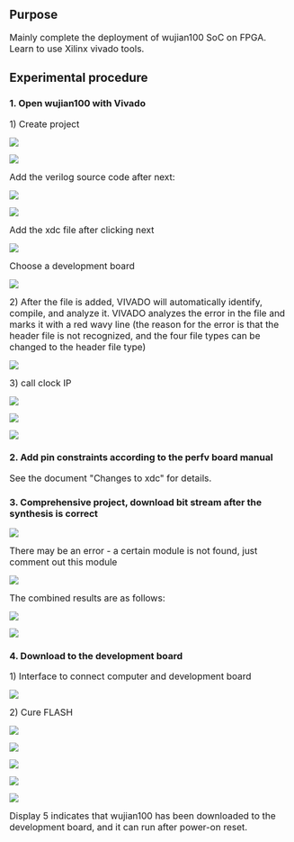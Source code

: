 ## Purpose
<span style="font-size:16px;">Mainly complete the deployment of wujian100 SoC on FPGA. Learn to use Xilinx vivado tools.</span><br>

## Experimental procedure
### 1. Open wujian100 with Vivado

<span style="font-size:16px;">1) Create project</span><br>

![](https://rvboards.org/rvboards/dasdu8syrbgvtzvhfj12f4d5/images_dir/1657955380/25.png)

![](https://rvboards.org/rvboards/dasdu8syrbgvtzvhfj12f4d5/images_dir/1657955423/26.png)

<span style="font-size:16px;">Add the verilog source code after next:</span><br>

![](https://rvboards.org/rvboards/dasdu8syrbgvtzvhfj12f4d5/images_dir/1657955469/27.png)

![](https://rvboards.org/rvboards/dasdu8syrbgvtzvhfj12f4d5/images_dir/1657955501/28.png)

<span style="font-size:16px;">Add the xdc file after clicking next</span><br>

![](https://rvboards.org/rvboards/dasdu8syrbgvtzvhfj12f4d5/images_dir/1657955565/29.png)

<span style="font-size:16px;">Choose a development board</span><br>

![](https://rvboards.org/rvboards/dasdu8syrbgvtzvhfj12f4d5/images_dir/1657955610/30.png)

<span style="font-size:16px;">2) After the file is added, VIVADO will automatically identify, compile, and analyze it. VIVADO analyzes the error in the file and marks it with a red wavy line (the reason for the error is that the header file is not recognized, and the four file types can be changed to the header file type)</span><br>

![](https://rvboards.org/rvboards/dasdu8syrbgvtzvhfj12f4d5/images_dir/1657955669/31.png)

<span style="font-size:16px;">3) call clock IP</span><br>

![](https://rvboards.org/rvboards/dasdu8syrbgvtzvhfj12f4d5/images_dir/1657955725/32.png)

![](https://rvboards.org/rvboards/dasdu8syrbgvtzvhfj12f4d5/images_dir/1657955761/33.png)

![](https://rvboards.org/rvboards/dasdu8syrbgvtzvhfj12f4d5/images_dir/1657955799/34.png)

### 2. Add pin constraints according to the perfv board manual
<span style="font-size:16px;">See the document "Changes to xdc" for details.</span><br>

### 3. Comprehensive project, download bit stream after the synthesis is correct

![](https://rvboards.org/rvboards/dasdu8syrbgvtzvhfj12f4d5/images_dir/1657955904/35.png)

<span style="font-size:16px;">There may be an error - a certain module is not found, just comment out this module</span><br>

![](https://rvboards.org/rvboards/dasdu8syrbgvtzvhfj12f4d5/images_dir/1657955947/36.png)

<span style="font-size:16px;">The combined results are as follows:</span><br>

![](https://rvboards.org/rvboards/dasdu8syrbgvtzvhfj12f4d5/images_dir/1657955993/37.png)

![](https://rvboards.org/rvboards/dasdu8syrbgvtzvhfj12f4d5/images_dir/1657956075/38.png)

### 4. Download to the development board
<span style="font-size:16px;">1) Interface to connect computer and development board</span><br>

![](https://rvboards.org/rvboards/dasdu8syrbgvtzvhfj12f4d5/images_dir/1657956148/39.png)

<span style="font-size:16px;">2) Cure FLASH</span><br>

![](https://rvboards.org/rvboards/dasdu8syrbgvtzvhfj12f4d5/images_dir/1657956198/40.png)

![](https://rvboards.org/rvboards/dasdu8syrbgvtzvhfj12f4d5/images_dir/1657956230/41.png)

![](https://rvboards.org/rvboards/dasdu8syrbgvtzvhfj12f4d5/images_dir/1657956264/42.png)

![](https://rvboards.org/rvboards/dasdu8syrbgvtzvhfj12f4d5/images_dir/1657956292/43.png)

![](https://rvboards.org/rvboards/dasdu8syrbgvtzvhfj12f4d5/images_dir/1657956322/44.png)

<span style="font-size:16px;">Display 5 indicates that wujian100 has been downloaded to the development board, and it can run after power-on reset.</span><br>
